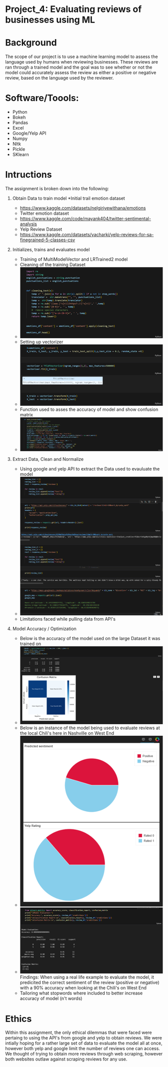 # Project_4: Evaluating reviews of businesses using ML

# Background
The scope of our project is to use a machine learning model to assess the language used by humans when reviewing businesses. These reviews are ran through a trained model and the goal was to see whether or not the model could accurately assess the review as either a positive or negative review, based on the language used by the reviewer.

# Software/Toools:

* Python
* Bokeh
* Pandas
* Excel
* Google/Yelp API
* Numpy
* Nltk
* Pickle
* SKlearn

# Intructions
The assignment is broken down into the following:

1. Obtain Data to train model
    *Initial trail emotion dataset
    * https://www.kaggle.com/datasets/nelgiriyewithana/emotions 
    * Twitter emotion dataset
    * https://www.kaggle.com/code/mayank404/twitter-sentimental-analysis
    * Yelp Review Dataset
    * https://www.kaggle.com/datasets/yacharki/yelp-reviews-for-sa-finegrained-5-classes-csv

2. Initializes, trains and evaluates model
    * Training of MultiModelVector and LRTrained2 model
    * Cleaning of the training Dataset
    * ![alt text](image-1.png)
    * Setting up vectorizer 
    * ![alt text](image.png)
    * Function used to asses the accuracy of model and show confusion matrix 
    * ![alt text](image-2.png)

3. Extract Data, Clean and Normalize
    * Using google and yelp API to extract the Data used to evauluate the model
    * ![alt text](image-6.png)
    * Limitations faced while pulling data from API's

4. Model Accuracy / Optimization
    * Below is the accuracy of the model used on the large Dataset it was trained on
    * ![alt text](image-3.png)
    * Below is an instance of the model being used to evaluate reviews at the local Chili's here in Nashville on West End
    * ![alt text](image-4.png)
    * ![alt text](image-5.png)
    Findings: When using a real life example to evaluate the model, it predicited the correct sentiment of the review (positive or negative) with a 90% accuracy when looking at the Chili's on West End
    * Tailoring what stopwords where included to better increase accuracy of model (n't words)

# Ethics
Within this assignment, the only ethical dilemmas that were faced were pertaing to using the API's from google and yelp to obtain reviews. We were intially hoping for a rather large set of data to evaluate the model all at once, however both yelp and google limit the number of reviews one can access. We thought of trying to obtain more reviews through web scraping, however both websites outlaw against scraping reviews for any use. 
